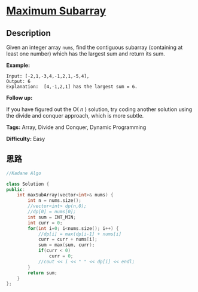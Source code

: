 # [Maximum Subarray][title]

## Description

Given an integer array `nums`, find the contiguous subarray (containing at
least one number) which has the largest sum and return its sum.

**Example:**
            Input: [-2,1,-3,4,-1,2,1,-5,4],    Output: 6    Explanation:  [4,-1,2,1] has the largest sum = 6.    

**Follow up:**

If you have figured out the O( _n_ ) solution, try coding another solution
using the divide and conquer approach, which is more subtle.


**Tags:** Array, Divide and Conquer, Dynamic Programming

**Difficulty:** Easy

## 思路

``` cpp
//Kadane Algo

class Solution {
public:
    int maxSubArray(vector<int>& nums) {
        int n = nums.size();
        //vector<int> dp(n,0);
        //dp[0] = nums[0];
        int sum = INT_MIN;
        int curr = 0;
        for(int i=0; i<nums.size(); i++) {
            //dp[i] = max(dp[i-1] + nums[i]
            curr = curr + nums[i];
            sum = max(sum, curr);
            if(curr < 0)
                curr = 0;
            //cout << i << " " << dp[i] << endl;
        }
        return sum;
    }
};
```

[title]: https://leetcode.com/problems/maximum-subarray
